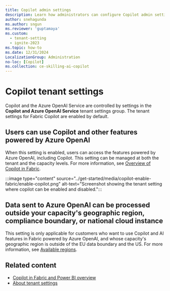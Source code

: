 ```yaml
---
title: Copilot admin settings
description: Learn how administrators can configure Copilot admin settings in Fabric.
author: snehagunda
ms.author: sngun
ms.reviewer: 'guptamaya'
ms.custom:
  - tenant-setting
  - ignite-2023
ms.topic: how-to
ms.date: 12/31/2024
LocalizationGroup: Administration
no-loc: [Copilot]
ms.collection: ce-skilling-ai-copilot
---
```


# Copilot tenant settings

Copilot and the Azure OpenAI Service are controlled by settings in the **Copilot and Azure OpenAI Service** tenant settings group.​ The tenant settings for Fabric Copilot are enabled by default.

## Users can use Copilot and other features powered by Azure OpenAI

When this setting is enabled, users can access the features powered by Azure OpenAI, including Copilot. This setting can be managed at both the tenant and the capacity levels. For more information, see [Overview of Copilot in Fabric](/fabric/get-started/copilot-fabric-overview).

:::image type="content" source="../get-started/media/copilot-enable-fabric/enable-copilot.png" alt-text="Screenshot showing the tenant setting where copilot can be enabled and disabled.":::

## Data sent to Azure OpenAI can be processed outside your capacity's geographic region, compliance boundary, or national cloud instance

This setting is only applicable for customers who want to use Copilot and AI features in Fabric powered by Azure OpenAI, and whose capacity's geographic region is outside of the EU data boundary and the US. For more information, see [Available regions](/fabric/get-started/copilot-fabric-overview#available-regions).

## Related content

- [Copilot in Fabric and Power BI overview](../get-started/copilot-fabric-overview.md)
- [About tenant settings](about-tenant-settings.md)

